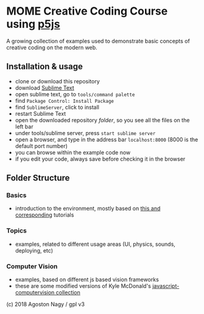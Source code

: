# MOME Creative Coding Course using [p5js](https://p5js.org/) 

A growing collection of examples used to demonstrate basic concepts of creative coding on the modern web.

## Installation & usage
- clone or download this repository
- download [Sublime Text](http://www.sublimetext.com/)
- open sublime text, go to `tools/command palette`
- find `Package Control: Install Package`
- find `SublimeServer`, click to install
- restart Sublime Text
- open the downloaded repository *folder*, so you see all the files on the left bar
- under tools/sublime server, press `start sublime server`
- open a browser, and type in the address bar `localhost:8000` (8000 is the default port number)
- you can browse within the example code now
- if you edit your code, always save before checking it in the browser


## Folder Structure

### Basics
- introduction to the environment, mostly based on [this and corresponding](https://p5js.org/get-started/) tutorials

### Topics
- examples, related to different usage areas (UI, physics, sounds, deploying, etc)

### Computer Vision
- examples, based on different js based vision frameworks 
- these are some modified versions of Kyle McDonald's [javascript-computervision collection](https://github.com/kylemcdonald/cv-examples) 


(c) 2018 Agoston Nagy / gpl v3

